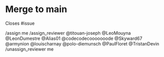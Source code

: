 # Merge to main

<!--
Use this template to create an MR for the main branch
Provide description if needed
 -->

Closes #issue

/assign me
/assign_reviewer @titouan-joseph @LeoMouyna @LeonDumestre @Alias01 @codecodecooooooode @Skyward67 @armynion @louischarnay @polo-diemunsch @PaulFloret @TristanDevin
/unassign_reviewer me
